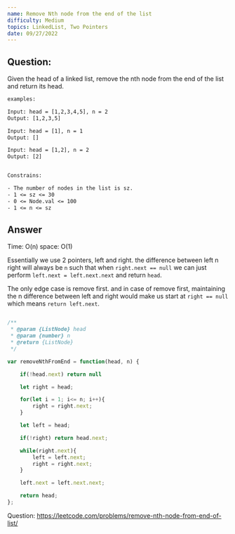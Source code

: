 ```yaml
---
name: Remove Nth node from the end of the list
difficulty: Medium
topics: LinkedList, Two Pointers
date: 09/27/2022
---
```


## Question:

Given the head of a linked list, remove the nth node from the end of the list and return its head.

```txt:.txt showLineNumbers
examples:

Input: head = [1,2,3,4,5], n = 2
Output: [1,2,3,5]

Input: head = [1], n = 1
Output: []

Input: head = [1,2], n = 2
Output: [2]


Constrains:

- The number of nodes in the list is sz.
- 1 <= sz <= 30
- 0 <= Node.val <= 100
- 1 <= n <= sz

```

## Answer

Time: O(n)
space: O(1)

Essentially we use 2 pointers, left and right. the difference between left n right will always be `n` such that when `right.next == null` we can just perform `left.next = left.next.next` and return `head`.

The only edge case is remove first. and in case of remove first, maintaining the n difference between left and right would make us start at `right == null` which means `return left.next`.

```js:example.js showNumberLines

/**
 * @param {ListNode} head
 * @param {number} n
 * @return {ListNode}
 */

var removeNthFromEnd = function(head, n) {

    if(!head.next) return null

    let right = head;

    for(let i = 1; i<= n; i++){
        right = right.next;
    }

    let left = head;

    if(!right) return head.next;

    while(right.next){
        left = left.next;
        right = right.next;
    }

    left.next = left.next.next;

    return head;
};

```

Question: https://leetcode.com/problems/remove-nth-node-from-end-of-list/
